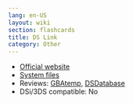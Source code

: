 ```yaml
---
lang: en-US
layout: wiki
section: flashcards
title: DS Link
category: Other
---
```


- [Official website](http://www.ds-link.net/)
- [System files](https://github.com/DS-Homebrew/Flashcard-Firmware-Archive/blob/master/18533-DSLink_v2.32_20090206.zip?raw=true)
- Reviews: [GBAtemp](https://gbatemp.net/threads/dslink-review.37209/), [DSDatabase](http://dsdatabase.org/showthread.php/566-DSLink)
- DSi/3DS compatible: No
